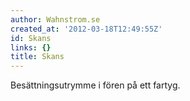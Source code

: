 ```yaml
---
author: Wahnstrom.se
created_at: '2012-03-18T12:49:55Z'
id: Skans
links: {}
title: Skans
---
```


Besättningsutrymme i fören på ett fartyg.
